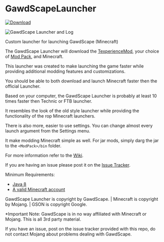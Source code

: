 GawdScapeLauncher
=================
[![Download](http://i59.tinypic.com/2qwo9zb.png)](https://github.com/GawdScape/GawdScapeLauncher/releases/latest)

![GawdScape Launcher and Log](http://i62.tinypic.com/33z5rfm.png)

Custom launcher for launching GawdScape (Minecraft)

The GawdScape Launcher will download the [TexperienceMod](https://github.com/GawdScape/TexperienceMod), your choice of [Mod Pack](https://github.com/GawdScape/GawdPack), and Minecraft.

This launcher was created to make launching the game faster while providing additional modding features and customizations.

You should be able to both download and launch Minecraft faster then the official Launcher.

Based on your computer, the GawdScape Launcher is probably at least 10 times faster then Technic or FTB launcher.

It resembles the look of the old style launcher while providing the functionality of the rop Minecraft launchers.

There is also more, easier to use settings. You can change almost every launch argument from the Settings menu.

It make modding Minecraft simple as well. For jar mods, simply darg the jar to the `<ModPack>/bin` folder.

For more information refer to the [Wiki](https://github.com/GawdScape/GawdScapeLauncher/wiki).

If you are having an issue please post it on the [Issue Tracker](https://github.com/GawdScape/GawdScapeLauncher/issues).

Minimum Requirements:
- [Java 8](http://www.java.com)
- [A valid Minecraft account](http://www.minecraft.net)

GawdScape Launcher is copyright by GawdScape. | Minecraft is copyright by Mojang. | GSON is copyright Google.

*Important Note: GawdScape is in no way affiliated with Minecraft or Mojang. This is all 3rd party material.

If you have an issue, post on the issue tracker provided with this repo, do not contact Mojang about problems dealing with GawdScape.
